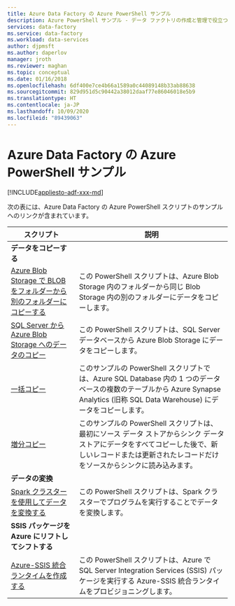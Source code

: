 ```yaml
---
title: Azure Data Factory の Azure PowerShell サンプル
description: Azure PowerShell サンプル - データ ファクトリの作成と管理で役立つスクリプト。
services: data-factory
ms.service: data-factory
ms.workload: data-services
author: djpmsft
ms.author: daperlov
manager: jroth
ms.reviewer: maghan
ms.topic: conceptual
ms.date: 01/16/2018
ms.openlocfilehash: 6df400e7ce4b66a1589a0c44089148b33ab88638
ms.sourcegitcommit: 829d951d5c90442a38012daaf77e86046018e5b9
ms.translationtype: HT
ms.contentlocale: ja-JP
ms.lasthandoff: 10/09/2020
ms.locfileid: "89439063"
---
```

# <a name="azure-powershell-samples-for-azure-data-factory"></a>Azure Data Factory の Azure PowerShell サンプル

[!INCLUDE[appliesto-adf-xxx-md](includes/appliesto-adf-xxx-md.md)]

次の表には、Azure Data Factory の Azure PowerShell スクリプトのサンプルへのリンクが含まれています。

| スクリプト | 説明  |
|---|---|
|**データをコピーする**||
|[Azure Blob Storage で BLOB をフォルダーから別のフォルダーにコピーする](scripts/copy-azure-blob-powershell.md?toc=%2fpowershell%2fmodule%2ftoc.json)| この PowerShell スクリプトは、Azure Blob Storage 内のフォルダーから同じ Blob Storage 内の別のフォルダーにデータをコピーします。 |
|[SQL Server から Azure Blob Storage へのデータのコピー](scripts/hybrid-copy-powershell.md?toc=%2fpowershell%2fmodule%2ftoc.json)| この PowerShell スクリプトは、SQL Server データベースから Azure Blob Storage にデータをコピーします。 |
|[一括コピー](scripts/bulk-copy-powershell.md?toc=%2fpowershell%2fmodule%2ftoc.json)| このサンプルの PowerShell スクリプトでは、Azure SQL Database 内の 1 つのデータベースの複数のテーブルから Azure Synapse Analytics (旧称 SQL Data Warehouse) にデータをコピーします。 |
|[増分コピー](scripts/incremental-copy-powershell.md?toc=%2fpowershell%2fmodule%2ftoc.json)| このサンプルの PowerShell スクリプトは、最初にソース データ ストアからシンク データ ストアにデータをすべてコピーした後で、新しいレコードまたは更新されたレコードだけをソースからシンクに読み込みます。 |
|**データの変換**||
|[Spark クラスターを使用してデータを変換する](scripts/transform-data-spark-powershell.md?toc=%2fpowershell%2fmodule%2ftoc.json)| この PowerShell スクリプトは、Spark クラスターでプログラムを実行することでデータを変換します。 |
|**SSIS パッケージを Azure にリフトしてシフトする**||
|[Azure-SSIS 統合ランタイムを作成する](scripts/deploy-azure-ssis-integration-runtime-powershell.md?toc=%2fpowershell%2fmodule%2ftoc.json)| この PowerShell スクリプトは、Azure で SQL Server Integration Services (SSIS) パッケージを実行する Azure-SSIS 統合ランタイムをプロビジョニングします。 |



